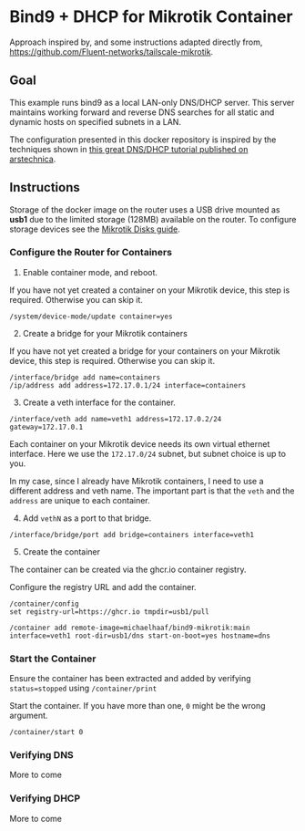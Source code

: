 # Bind9 + DHCP for Mikrotik Container

Approach inspired by, and some instructions adapted directly from, https://github.com/Fluent-networks/tailscale-mikrotik.

## Goal

This example runs bind9 as a local LAN-only DNS/DHCP server. This server maintains working forward and reverse DNS searches for all static and dynamic hosts on specified subnets in a LAN.

The configuration presented in this docker repository is inspired by the techniques shown in [this great DNS/DHCP tutorial published on arstechnica](https://arstechnica.com/information-technology/2024/02/doing-dns-and-dhcp-for-your-lan-the-old-way-the-way-that-works/).

## Instructions

Storage of the docker image on the router uses a USB drive mounted as **usb1** due to the limited storage (128MB) available on the router. To configure storage devices see the [Mikrotik Disks guide](https://help.mikrotik.com/docs/display/ROS/Disks).

### Configure the Router for Containers

1. Enable container mode, and reboot.

If you have not yet created a container on your Mikrotik device, this step is required. Otherwise you can skip it.

```
/system/device-mode/update container=yes
```

2. Create a bridge for your Mikrotik containers

If you have not yet created a bridge for your containers on your Mikrotik device, this step is required. Otherwise you can skip it.

```
/interface/bridge add name=containers
/ip/address add address=172.17.0.1/24 interface=containers
```

3. Create a veth interface for the container.

```
/interface/veth add name=veth1 address=172.17.0.2/24 gateway=172.17.0.1
```

Each container on your Mikrotik device needs its own virtual ethernet interface. Here we use the `172.17.0/24` subnet, but subnet choice is up to you.

In my case, since I already have Mikrotik containers, I need to use a different address and veth name. The important part is that the `veth` and the `address` are unique to each container.

4. Add `vethN` as a port to that bridge.

```
/interface/bridge/port add bridge=containers interface=veth1
```

5. Create the container

The container can be created via the ghcr.io container registry.

Configure the registry URL and add the container.

```
/container/config 
set registry-url=https://ghcr.io tmpdir=usb1/pull

/container add remote-image=michaelhaaf/bind9-mikrotik:main interface=veth1 root-dir=usb1/dns start-on-boot=yes hostname=dns
```

### Start the Container

Ensure the container has been extracted and added by verifying `status=stopped` using `/container/print` 

Start the container. If you have more than one, `0` might be the wrong argument.

```
/container/start 0
```

### Verifying DNS

More to come

### Verifying DHCP

More to come
